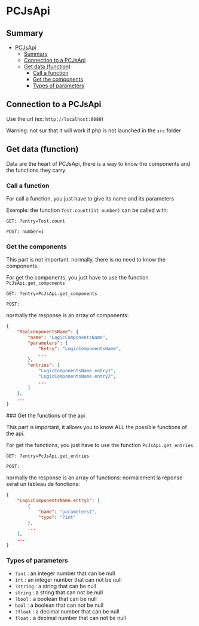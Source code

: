 # PCJsApi


## Summary

- [PCJsApi](#pcjsapi)
  - [Summary](#summary)
  - [Connection to a PCJsApi](#connection-to-a-pcjsapi)
  - [Get data (function)](#get-data-function)
    - [Call a function](#call-a-function)
    - [Get the components](#get-the-components)
    - [Types of parameters](#types-of-parameters)


## Connection to a PCJsApi

Use the url (ex: `http://localhost:8080`) 

Warning: not sur that it will work if php is not launched in the `src` folder

## Get data (function)

Data are the heart of PCJsApi, there is a way to know the components and the functions they carry.

### Call a function

For call a function, you just have to give its name and its parameters

Exemple: the function `Test.count(int number)` can be called with:

`GET: ?entry=Test.count`

`POST: number=1`

### Get the components

This part is not important. normally, there is no need to know the components.

For get the components, you just have to use the function `PcJsApi.get_components`

`GET: ?entry=PcJsApi.get_components`

`POST:`

normally the response is an array of components:
```json
{
    "RealcomponentsName": {
        "name": "LogicComponentsName",
        "parameters": {
            "Entry": "LogicComponentsName",
            ...
        },
        "entries": [
            "LogicComponentsName.entry1",
            "LogicComponentsName.entry2",
            ...
        ]
    },
    ...
}
```

### Get the functions of the api

This part is important, it allows you to know ALL the possible functions of the api.

For get the functions, you just have to use the function `PcJsApi.get_entries`

`GET: ?entry=PcJsApi.get_entries`

`POST:`

normally the response is an array of functions:
normalement la réponse serat un tableau de fonctions:
```json
{
    "LogicComponentsName.entry1": [
        {
            "name": "parameters1",
            "type": "?int"
        },
        ...
    ],
    ...
}
```

### Types of parameters

- `?int` : an integer number that can be null
- `int` : an integer number that can not be null
- `?string` : a string that can be null
- `string` : a string that can not be null
- `?bool` : a boolean that can be null
- `bool` : a boolean that can not be null
- `?float` : a decimal number that can be null
- `float` : a decimal number that can not be null